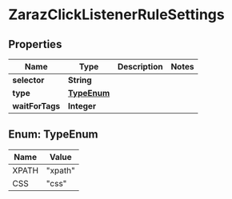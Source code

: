 

# ZarazClickListenerRuleSettings


## Properties

| Name | Type | Description | Notes |
|------------ | ------------- | ------------- | -------------|
|**selector** | **String** |  |  |
|**type** | [**TypeEnum**](#TypeEnum) |  |  |
|**waitForTags** | **Integer** |  |  |



## Enum: TypeEnum

| Name | Value |
|---- | -----|
| XPATH | &quot;xpath&quot; |
| CSS | &quot;css&quot; |



